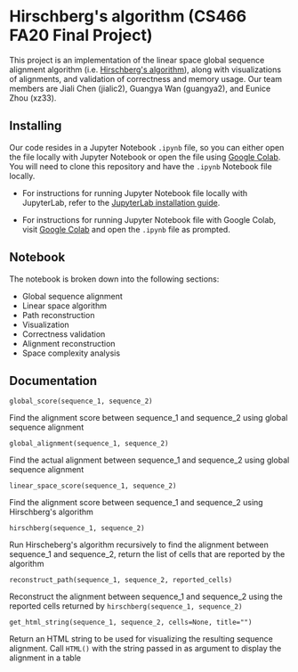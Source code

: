 # Hirschberg's algorithm (CS466 FA20 Final Project)
This project is an implementation of the linear space global sequence alignment algorithm (i.e. [Hirschberg's algorithm](https://en.wikipedia.org/wiki/Hirschberg%27s_algorithm)), along with visualizations of alignments, and validation of correctness and memory usage. Our team members are 
Jiali Chen (jialic2), Guangya Wan (guangya2), and Eunice Zhou (xz33).

## Installing
Our code resides in a Jupyter Notebook `.ipynb` file, so you can either open the file locally with Jupyter Notebook or open the file using [Google Colab](https://colab.research.google.com/). You will need to clone this repository and have the `.ipynb` Notebook file locally.

- For instructions for running Jupyter Notebook file locally with JupyterLab, refer to the [JupyterLab installation guide](https://jupyter.org/install).

- For instructions for running Jupyter Notebook file with Google Colab, visit [Google Colab](https://colab.research.google.com/) and open the `.ipynb` file as prompted.

## Notebook

The notebook is broken down into the following sections: 

- Global sequence alignment
- Linear space algorithm
- Path reconstruction
- Visualization
- Correctness validation
- Alignment reconstruction
- Space complexity analysis

## Documentation

`global_score(sequence_1, sequence_2)`

Find the alignment score between sequence_1 and sequence_2 using global sequence alignment

`global_alignment(sequence_1, sequence_2)`

Find the actual alignment between sequence_1 and sequence_2 using global sequence alignment

`linear_space_score(sequence_1, sequence_2)`

Find the alignment score between sequence_1 and sequence_2 using Hirschberg's algorithm

`hirschberg(sequence_1, sequence_2)`

Run Hirscheberg's algorithm recursively to find the alignment between sequence_1 and sequence_2, return the list of cells that are reported by the algorithm

`reconstruct_path(sequence_1, sequence_2, reported_cells)`

Reconstruct the alignment between sequence_1 and sequence_2 using the reported cells returned by `hirschberg(sequence_1, sequence_2)`

`get_html_string(sequence_1, sequence_2, cells=None, title="")`

Return an HTML string to be used for visualizing the resulting sequence alignment. Call `HTML()` with the string passed in as argument to display the alignment in a table